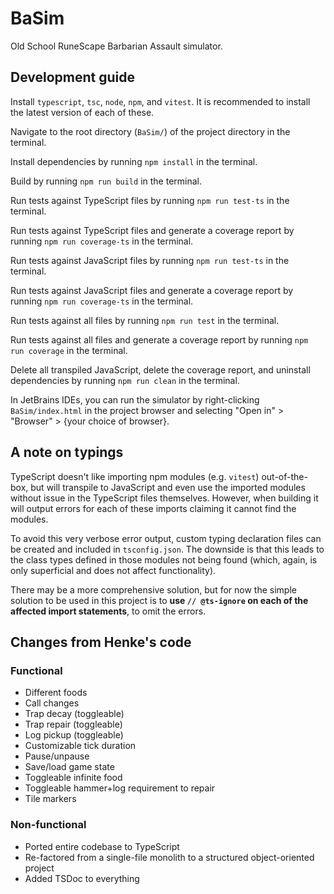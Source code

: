 # BaSim

Old School RuneScape Barbarian Assault simulator.

## Development guide

Install `typescript`, `tsc`, `node`, `npm`, and `vitest`. It is recommended to install the latest version of each of these.

Navigate to the root directory (`BaSim/`) of the project directory in the terminal.

Install dependencies by running `npm install` in the terminal.

Build by running `npm run build` in the terminal.

Run tests against TypeScript files by running `npm run test-ts` in the terminal.

Run tests against TypeScript files and generate a coverage report by running `npm run coverage-ts` in the terminal.

Run tests against JavaScript files by running `npm run test-ts` in the terminal.

Run tests against JavaScript files and generate a coverage report by running `npm run coverage-ts` in the terminal.

Run tests against all files by running `npm run test` in the terminal.

Run tests against all files and generate a coverage report by running `npm run coverage` in the terminal.

Delete all transpiled JavaScript, delete the coverage report, and uninstall dependencies by running `npm run clean` in the terminal.

In JetBrains IDEs, you can run the simulator by right-clicking `BaSim/index.html` in the project browser and selecting "Open in" > "Browser" > {your choice of browser}.

## A note on typings

TypeScript doesn't like importing npm modules (e.g. `vitest`) out-of-the-box, but will transpile to JavaScript and even use the
imported modules without issue in the TypeScript files themselves. However, when building it will output errors for each of these
imports claiming it cannot find the modules.

To avoid this very verbose error output, custom typing declaration files can be
created and included in `tsconfig.json`. The downside is that this leads to the class types defined in
those modules not being found (which, again, is only superficial and does not affect functionality).

There may be a more comprehensive solution, but for now the simple solution to be used in this project is to
**use `// @ts-ignore` on each of the affected import statements**, to omit the errors.

## Changes from Henke's code

### Functional

- Different foods
- Call changes
- Trap decay (toggleable)
- Trap repair (toggleable)
- Log pickup (toggleable)
- Customizable tick duration
- Pause/unpause
- Save/load game state
- Toggleable infinite food
- Toggleable hammer+log requirement to repair
- Tile markers

### Non-functional

- Ported entire codebase to TypeScript
- Re-factored from a single-file monolith to a structured object-oriented project
- Added TSDoc to everything
